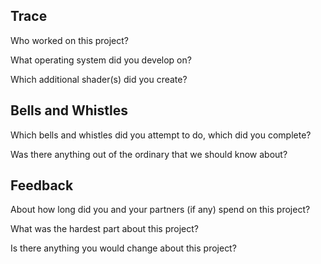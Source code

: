 ## Trace

Who worked on this project?

What operating system did you develop on?

Which additional shader(s) did you create?

## Bells and Whistles

Which bells and whistles did you attempt to do, which did you complete?

Was there anything out of the ordinary that we should know about?

## Feedback

About how long did you and your partners (if any) spend on this project?

What was the hardest part about this project?

Is there anything you would change about this project?
